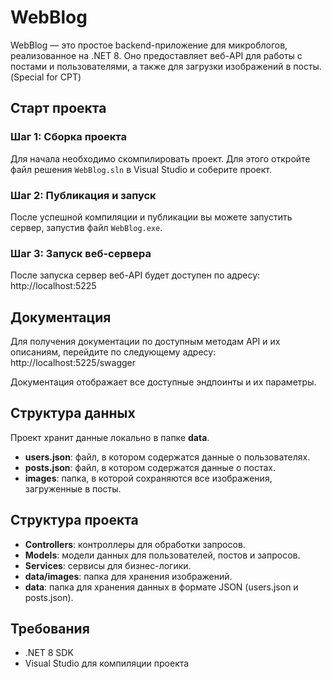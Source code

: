 # WebBlog

WebBlog — это простое backend-приложение для микроблогов, реализованное на .NET 8. Оно предоставляет веб-API для работы с постами и пользователями, а также для загрузки изображений в посты. (Special for CPT)

## Старт проекта

### Шаг 1: Сборка проекта

Для начала необходимо скомпилировать проект. Для этого откройте файл решения `WebBlog.sln` в Visual Studio и соберите проект.

### Шаг 2: Публикация и запуск

После успешной компиляции и публикации вы можете запустить сервер, запустив файл `WebBlog.exe`.

### Шаг 3: Запуск веб-сервера

После запуска сервер веб-API будет доступен по адресу: http://localhost:5225

## Документация

Для получения документации по доступным методам API и их описаниям, перейдите по следующему адресу: http://localhost:5225/swagger

Документация отображает все доступные эндпоинты и их параметры.

## Структура данных

Проект хранит данные локально в папке **data**.

- **users.json**: файл, в котором содержатся данные о пользователях.
- **posts.json**: файл, в котором содержатся данные о постах.
- **images**: папка, в которой сохраняются все изображения, загруженные в посты.

## Структура проекта

- **Controllers**: контроллеры для обработки запросов.
- **Models**: модели данных для пользователей, постов и запросов.
- **Services**: сервисы для бизнес-логики.
- **data/images**: папка для хранения изображений.
- **data**: папка для хранения данных в формате JSON (users.json и posts.json).

## Требования

- .NET 8 SDK
- Visual Studio для компиляции проекта
